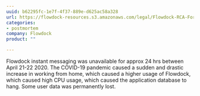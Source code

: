 ```yaml
---
uuid: b62295fc-1e7f-4f37-889e-d625ac58a328
url: https://flowdock-resources.s3.amazonaws.com/legal/Flowdock-RCA-For-Incident-On-2020-04-21.pdf
categories:
- postmortem
company: Flowdock
product: ""

---
```


Flowdock instant messaging was unavailable for approx 24 hrs between April 21-22 2020. The COVID-19 pandemic caused a sudden and drastic increase in working from home, which caused a higher usage of Flowdock, which caused high CPU usage, which caused the application database to hang. Some user data was permanently lost.
